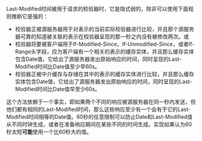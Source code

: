 Last-Modified时间被用于请求的校验器时，它是隐式弱的，除非可以使用下面规则推断它是强的：

- 校验器正被源服务器用于对表示的当前实际校验器进行比较，并且那个源服务器可靠的知道被关联的表示在校验器呈现的那一秒之内没有被修改两次。或
- 校验器将要被客户端用于If-Modified-Since，If-Unmodified-Since，或者If-Range头字段，应为客户端有一个相关的表示的缓存实体，并且那么缓存实体包含Date值，它给出了源服务器发出原始响应的时间，同时呈现的Last-Modified时间比Date值至少早60s。
- 校验器正被中介缓存与存储在其中的表示的缓存实体进行比较，并且那么缓存实体包含Date值，它给出了源服务器发出原始响应的时间，同时呈现的Last-Modified时间比Date值早至少60s。

这个方法依赖于一个事实，即如果两个不同的响应被源服务器在同一秒内发送，但他们都有相同的Last-Modified时间，那么这些响应至少有一个会有于它的Last-Modified时间相等的Date值。60秒的任意限制可以防止Date和Last-Modified值从不同时钟生成，或者在准备响应期间在某些不同的时间生成。实现如果认为60秒太短**可能**使用一个比60秒大的值。